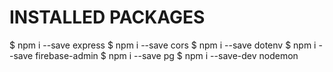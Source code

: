 # INSTALLED PACKAGES

$ npm i --save express
$ npm i --save cors
$ npm i --save dotenv
$ npm i --save firebase-admin
$ npm i --save pg
$ npm i --save-dev nodemon